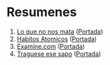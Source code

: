 # Resumenes
1. [Lo que no nos mata](<markdown/Lo que no nos mata.md>) ([Portada](<img/Lo que no nos mata.jpg>))
2. [Habitos Atomicos](<markdown/Habitos Atomicos.md>) ([Portada](<img/Habitos Atomicos.jpg>))
3. [Examine.com](<markdown/Examine.com.md>) ([Portada](<img/Examine.com.jpg>))
3. [Traguese ese sapo](<markdown/Traguese ese sapo.md>) ([Portada](<img/Traguese ese sapo.png>))